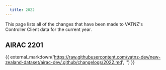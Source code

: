 ```yaml
---
  title: 2022
---
```


This page lists all of the changes that have been made to VATNZ's Controller Client data for the current year. 

## AIRAC 2201

{{ external_markdown('https://raw.githubusercontent.com/vatnz-dev/new-zealand-dataset/airac-dev/.github/changelogs/2022.md', '') }}